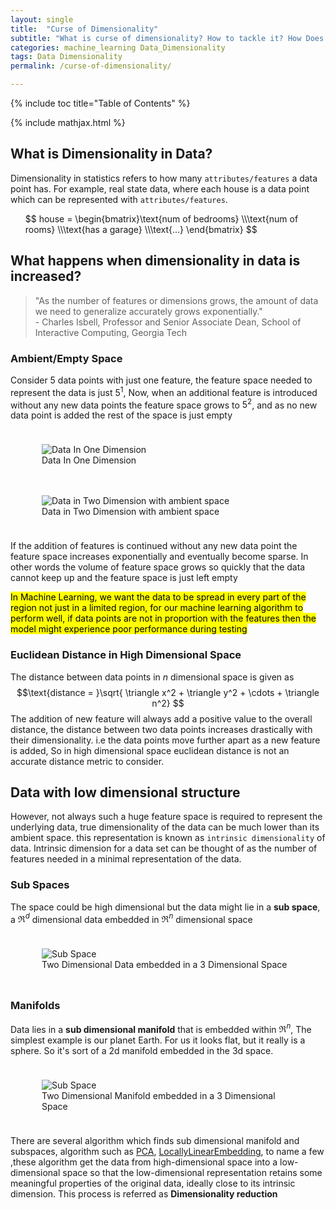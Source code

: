 ```yaml
---
layout: single
title:  "Curse of Dimensionality"
subtitle: "What is curse of dimensionality? How to tackle it? How Does it affect the Data and Training Algorithm"
categories: machine_learning Data_Dimensionality
tags: Data Dimensionality
permalink: /curse-of-dimensionality/

---
```


{% include toc title="Table of Contents" %}

{% include mathjax.html %}


      
## What is Dimensionality in Data?
Dimensionality in statistics refers to how many <code>attributes/features</code> a data point has. For example, real state data, where 
each house is a data point which can be represented with <code>attributes/features</code>.
<ul>
$$ 
house =  \begin{bmatrix}\text{num of bedrooms} \\\text{num of rooms} \\\text{has a garage} \\\text{...}  \end{bmatrix} 
$$
</ul>



## What happens when dimensionality in data is increased?
> "As the number of features or dimensions grows, the amount of data we need to generalize accurately grows exponentially." <br /> - Charles Isbell, Professor and Senior Associate Dean, School of Interactive Computing, Georgia Tech

### <span style="color:gray text-decoration:underline;">Ambient/Empty Space  </span>

Consider 5 data points with just one feature, the feature space needed to represent the data is just $5^1$,
Now, when an additional feature is introduced without 
any new data points the feature space grows to $5^2$, and as no new data point is added the rest of the space is just empty


<div style="padding: 10px;">
<figure class="image">
  <img src="https://fuzailpalnak.github.io/assets/curse/scale_first.png" alt="Data In One Dimension">
  <figcaption>Data In One Dimension</figcaption>
</figure>
</div>

<div style="padding: 10px;">
<figure class="image">
  <img src="https://fuzailpalnak.github.io/assets/curse/scale_second.png" alt="Data in Two Dimension with ambient space">
  <figcaption>Data in Two Dimension with ambient space</figcaption>
</figure>
</div>


If the addition of features is continued without any new data point the feature space increases exponentially and eventually become sparse. In other words
the volume of feature space grows so quickly that the data cannot keep up and the feature space is just left empty<br />

<mark>In Machine Learning, we want the data to be spread in every part of the region not just in a limited region, for our
machine learning algorithm to perform well, if data points are not in proportion with the features then the model might experience poor performance during testing</mark>


### <span style="color:gray text-decoration:underline;">Euclidean Distance in High Dimensional Space </span>
The distance between data points in $n$ dimensional space is given as $$\text{distance = }\sqrt{ \triangle x^2 +  \triangle y^2 +  \cdots + \triangle n^2} $$The addition of new feature
 will always add a positive value to the overall distance, the distance between two data points increases drastically with their dimensionality.
i.e the data points move further apart as a new feature is added, So in high dimensional space euclidean distance is not an accurate distance metric to consider.



## Data with low dimensional structure

However, not always such a huge feature space is required to represent the underlying data, true dimensionality of the data can be much lower than its ambient space.
this representation is known as <code>intrinsic dimensionality</code> of data. 
Intrinsic dimension for a data set can be thought of as the number of features needed in a minimal representation of the data. 

### <span style="color:gray text-decoration:underline;">Sub Spaces</span>

The space could be high dimensional but the data might lie in a <b>sub space</b>, a $\Re^d$ dimensional data embedded in $\Re^n$  dimensional space 

<div style="padding: 10px;">
<figure class="image">
  <img src="https://fuzailpalnak.github.io/assets/curse/subspace.png" alt="Sub Space">
  <figcaption>Two Dimensional Data embedded in a 3 Dimensional Space</figcaption>
</figure>
</div>

### <span style="color:gray text-decoration:underline;">Manifolds </span>

Data lies in a <b>sub dimensional manifold</b> that is embedded within $\Re^n$, The simplest example is our planet Earth.
For us it looks flat, but it really is a sphere. So it's sort of a 2d manifold embedded in the 3d space.

<div style="padding: 10px;">
<figure class="image">
  <img src="https://fuzailpalnak.github.io/assets/curse/manifold.png" alt="Sub Space">
  <figcaption>Two Dimensional Manifold embedded in a 3 Dimensional Space</figcaption>
</figure>
</div>


There are several algorithm which finds sub dimensional manifold and subspaces, algorithm such as [PCA](https://en.wikipedia.org/wiki/Principal_component_analysis), 
[LocallyLinearEmbedding](https://cs.nyu.edu/~roweis/lle/papers/lleintro.pdf), to name a few ,these algorithm get the data from high-dimensional 
space into a low-dimensional space so that the low-dimensional representation retains some meaningful properties of the
original data, ideally close to its intrinsic dimension. This process is referred as <b>Dimensionality reduction</b>



 

